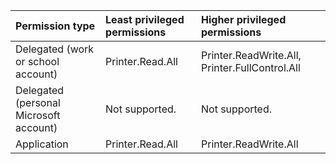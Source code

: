 |Permission type|Least privileged permissions|Higher privileged permissions|
|:---|:---|:---|
|Delegated (work or school account)|Printer.Read.All|Printer.ReadWrite.All, Printer.FullControl.All|
|Delegated (personal Microsoft account)|Not supported.|Not supported.|
|Application|Printer.Read.All|Printer.ReadWrite.All|